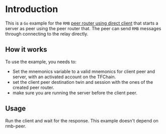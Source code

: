 # Introduction

This is a `Go` example for the `RMB` [peer router using direct client](https://github.com/threefoldtech/tfgrid-sdk-go/blob/development/rmb-sdk-go/peer/README.md#direct-client) that starts a server as peer using the peer router that. The peer can send `RMB` messages through connecting to the relay directly.

## How it works

To use the example, you needs to:

-   Set the mnemonics variable to a valid mnemonics for client peer and server, with an activated account on the TFChain.
-   set the client peer destination twin and session with the ones of the created peer router.
-   make sure you are running the server before the client peer.
   
## Usage

Run the client and wait for the response.
This example doesn't depend on rmb-peer.
